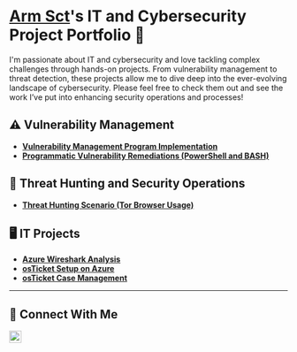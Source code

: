 # <a href="PENDING LINKEDIN URL">Arm Sct</a>'s IT and Cybersecurity Project Portfolio 🔐

I'm passionate about IT and cybersecurity and love tackling complex challenges through hands-on projects. From vulnerability management to threat detection, these projects allow me to dive deep into the ever-evolving landscape of cybersecurity. Please feel free to check them out and see the work I’ve put into enhancing security operations and processes!


## ⚠️ Vulnerability Management

- **[Vulnerability Management Program Implementation](https://github.com/ArmSct/Vulnerability-Management-Program)**
- **[Programmatic Vulnerability Remediations (PowerShell and BASH)](https://github.com/joshcybertest/programmatic-vulnerability-remediations)**

## 🚨 Threat Hunting and Security Operations

- **[Threat Hunting Scenario (Tor Browser Usage)](https://github.com/ArmSct/threat-hunting-scenario-tor)**

## 🖥️ IT Projects
- **[Azure Wireshark Analysis](https://github.com/ArmSct/azure-wireshark-analysis)**
- **[osTicket Setup on Azure](https://github.com/ArmSct/osticket)**
- **[osTicket Case Management](https://github.com/ArmSct/osticket-ticketing)**

<hr/>

## 🤝 Connect With Me
[<img align="left" alt="___________ | LinkedIn" width="22px" src="https://cdn.jsdelivr.net/npm/simple-icons@v3/icons/linkedin.svg" />][linkedin]

[linkedin]: https://linkedin.com/in/___________

<!--
<img width="35" alt="image" src="https://github.com/user-attachments/assets/2f41c7cd-5ea8-4475-b451-a37161b6c3fb"> 
<img width="35" alt="image" src="https://github.com/user-attachments/assets/77649969-9910-4994-8b96-74a116cfb2a8">
-->
